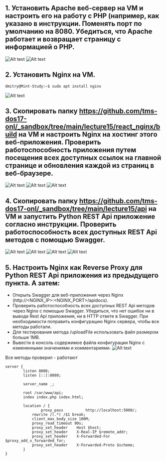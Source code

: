 ## 1. Установить Apache веб-сервер на VM и настроить его на работу с PHP (например, как указано в инструкции. Поменять порт по умолчанию на 8080. Убедиться, что Apache работает и возвращает страницу с информацией о PHP.
![Alt text](image.png)
![Alt text](image-1.png)
## 2. Установить Nginx на VM.
```
dmitry@Mint-Study:~$ sudo apt install nginx
```
![Alt text](image-2.png)
## 3. Скопировать папку https://github.com/tms-dos17-onl/_sandbox/tree/main/lecture15/react_nginx/build на VM и настроить Nginx на хостинг этого веб-приложения. Проверить работоспособность приложения путем посещения всех доступных ссылок на главной странице и обновления каждой из страниц в веб-браузере.
![Alt text](image-3.png)
![Alt text](image-4.png)
![Alt text](image-5.png)
## 4. Скопировать папку https://github.com/tms-dos17-onl/_sandbox/tree/main/lecture15/api на VM и запустить Python REST Api приложение согласно инструкции. Проверить работоспособность всех доступных REST Api методов с помощью Swagger.
![Alt text](image-6.png)
![Alt text](image-7.png)
![Alt text](image-8.png)
![Alt text](image-9.png)
## 5. Настроить Nginx как Reverse Proxy для Python REST Api приложения из предыдущего пункта. А затем:
- Открыть Swagger для веб-приложения через Nginx (http://<NGINX_IP>:<NGINX_PORT>/apidocs).
- Проверить работоспособность всех доступных REST Api методов через Nginx с помощью Swagger. Убедиться, что нет ошибок ни в выводе Rest Api приложения, ни в HTTP ответе в Swagger. При необходимости поправить конфигурацию Nginx сервера, чтобы все методы работали.
- Для тестирования метода /uploadFile использовать файл размером больше 1MB.
- Вывести в консоль содержимое файла конфигурации Nginx с измененными значениями и комментариями. 
![Alt text](image-10.png)

Все методы проверил - работают
```
server {
        listen 8080;
        listen [::]:8080;

        server_name _;

        root /var/www/api;
        index index.php index.html;

        location / {
                proxy_pass          http://localhost:5000/;
            rewrite /(.*) /$1 break;
            client_max_body_size 100M;
            proxy_read_timeout 90s;
            proxy_set_header    Host $host;
            proxy_set_header    X-Real-IP $remote_addr;
            proxy_set_header    X-Forwarded-For $proxy_add_x_forwarded_for;
            proxy_set_header    X-Forwarded-Proto $scheme;
        }
}
```
